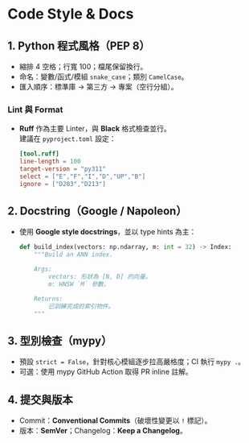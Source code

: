 # Code Style & Docs

## 1. Python 程式風格（PEP 8）
- 縮排 4 空格；行寬 100；檔尾保留換行。
- 命名：變數/函式/模組 `snake_case`；類別 `CamelCase`。
- 匯入順序：標準庫 → 第三方 → 專案（空行分組）。

### Lint 與 Format
- **Ruff** 作為主要 Linter，與 **Black** 格式檢查並行。  
  建議在 `pyproject.toml` 設定：
    ```toml
    [tool.ruff]
    line-length = 100
    target-version = "py311"
    select = ["E","F","I","D","UP","B"]
    ignore = ["D203","D213"]
    ```

## 2. Docstring（Google / Napoleon）
- 使用 **Google style docstrings**，並以 type hints 為主：
  ```python
  def build_index(vectors: np.ndarray, m: int = 32) -> Index:
      """Build an ANN index.

      Args:
          vectors: 形狀為 [N, D] 的向量。
          m: HNSW `M` 參數。

      Returns:
          已訓練完成的索引物件。
      """
  ```

## 3. 型別檢查（mypy）
- 預設 `strict = False`，針對核心模組逐步拉高嚴格度；CI 執行 `mypy .`。
- 可選：使用 mypy GitHub Action 取得 PR inline 註解。

## 4. 提交與版本
- Commit：**Conventional Commits**（破壞性變更以 `!` 標記）。
- 版本：**SemVer**；Changelog：**Keep a Changelog**。
